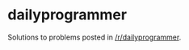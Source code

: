 # dailyprogrammer

Solutions to problems posted in [/r/dailyprogrammer][1].

[1]: http://www.reddit.com/r/dailyprogrammer/

